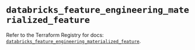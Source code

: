 # `databricks_feature_engineering_materialized_feature`

Refer to the Terraform Registry for docs: [`databricks_feature_engineering_materialized_feature`](https://registry.terraform.io/providers/databricks/databricks/1.96.0/docs/resources/feature_engineering_materialized_feature).
